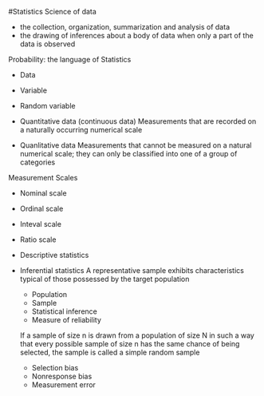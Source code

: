 #Statistics 
Science of data
- the collection, organization, summarization and analysis of data
- the drawing of inferences about a body of data when only a part of the data is observed

Probability: the language of Statistics

- Data
- Variable
- Random variable

- Quantitative data (continuous data)
	Measurements that are recorded on a naturally occurring numerical scale
- Quanlitative data
	Measurements that cannot be measured on a natural numerical scale; they can only be classified into one of a group of categories

Measurement Scales
- Nominal scale
- Ordinal scale
- Inteval scale
- Ratio scale

- Descriptive statistics
- Inferential statistics
	A representative sample exhibits characteristics typical of those possessed by the target population
	
	- Population
	- Sample
	- Statistical inference
	- Measure of reliability
	
	If a sample of size n is drawn from a population of size N in such a way that every possible sample of size n has the same chance of being selected, the sample is called a simple random sample
	- Selection bias
	- Nonresponse bias
	- Measurement error
